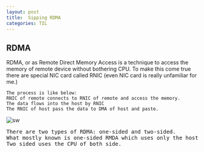 ```yaml
---
layout: post
title:  Sipping RDMA
categories: TIL
---
```

## RDMA
RDMA, or as Remote Direct Memory Access is a technique to access the memory of remote device without bothering CPU. 
To make this come true there are special NIC card called RNIC (even NIC card is really unfamiliar for me.) 

```
The process is like below: 
RNIC of remote connects to RNIC of remote and access the memory.
The data flows into the host by RNIC
The RNIC of host pass the data to DMA of host and paste.  
```

![sw](../images/RMDA.PNG)

<pre>
There are two types of RDMA: one-sided and two-sided.
What mostly known is one-sided RMDA which uses only the host CPU but not the remote CPU.
Two sided uses the CPU of both side.
</pre>